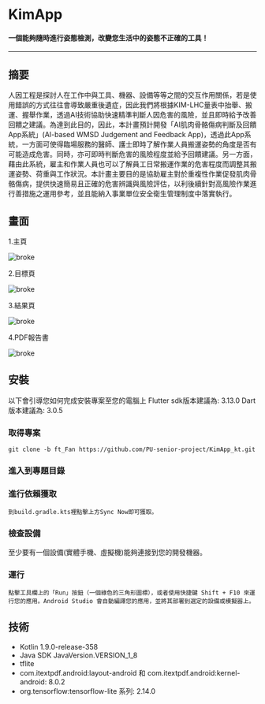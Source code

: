 # **KimApp**
#### **一個能夠隨時進行姿態檢測，改變您生活中的姿態不正確的工具！**
***
## 摘要

人因工程是探討人在工作中與工具、機器、設備等等之間的交互作用關係，若是使用錯誤的方式往往會導致嚴重後遺症，因此我們將根據KIM-LHC量表中抬舉、搬運、握舉作業，透過AI技術協助快速精準判斷人因危害的風險，並且即時給予改善回饋之建議。為達到此目的，因此，本計畫預計開發「AI肌肉骨骼傷病判斷及回饋App系統」(AI-based WMSD Judgement and Feedback App)，透過此App系統，一方面可使得臨場服務的醫師、護士即時了解作業人員搬運姿勢的角度是否有可能造成危害。同時，亦可即時判斷危害的風險程度並給予回饋建議。另一方面，藉由此系統，雇主和作業人員也可以了解員工日常搬運作業的危害程度而調整其搬運姿勢、荷重與工作狀況。本計畫主要目的是協助雇主對於重複性作業促發肌肉骨骼傷病，提供快速簡易且正確的危害辨識與風險評估，以利後續針對高風險作業進行善措施之運用參考，並且能納入事業單位安全衛生管理制度中落實執行。

## 畫面

1.主頁

![broke](https://i.imgur.com/UTypRrl.jpg)

2.目標頁

![broke](https://i.imgur.com/HoK8U1b.jpg)

3.結果頁

![broke](https://i.imgur.com/SDRXMHa.jpg)

4.PDF報告書

![broke](https://i.imgur.com/w2mKNvH.jpg)

## 安裝

以下會引導您如何完成安裝專案至您的電腦上 Flutter sdk版本建議為: 3.13.0 Dart 版本建議為: 3.0.5

### 取得專案

`git clone -b ft_Fan https://github.com/PU-senior-project/KimApp_kt.git`

### 進入到專題目錄

### 進行依賴獲取

`到build.gradle.kts裡點擊上方Sync Now即可獲取。`

### 檢查設備

至少要有一個設備(實體手機、虛擬機)能夠連接到您的開發機器。

### 運行

`點擊工具欄上的「Run」按鈕（一個綠色的三角形圖標），或者使用快捷鍵 Shift + F10 來運行您的應用。Android Studio 會自動編譯您的應用，並將其部署到選定的設備或模擬器上。`

## 技術
- Kotlin 1.9.0-release-358
- Java SDK JavaVersion.VERSION_1_8
- tflite
- com.itextpdf.android:layout-android 和 com.itextpdf.android:kernel-android: 8.0.2
- org.tensorflow:tensorflow-lite 系列: 2.14.0
